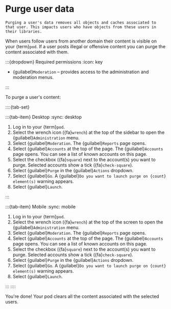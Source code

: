 # Purge user data

```{warning}
Purging a user's data removes all objects and caches associated to that user. This impacts users who have objects from these users in their libraries.
```

When users follow users from another domain their content is visible on your {term}`pod`. If a user posts illegal or offensive content you can purge the content associated with them.

:::{dropdown} Required permissions
:icon: key

- {guilabel}`Moderation` – provides access to the administration and moderation menus.

:::

To purge a user's content:

::::{tab-set}

:::{tab-item} Desktop
:sync: desktop

1. Log in to your {term}`pod`.
2. Select the wrench icon ({fa}`wrench`) at the top of the sidebar to open the {guilabel}`Administration` menu.
3. Select {guilabel}`Moderation`. The {guilabel}`Reports` page opens.
4. Select {guilabel}`Accounts` at the top of the page. The {guilabel}`Accounts` page opens. You can see a list of known accounts on this page.
5. Select the checkbox ({fa}`square`) next to the account(s) you want to purge. Selected accounts show a tick ({fa}`check-square`).
6. Select {guilabel}`Purge` in the {guilabel}`Actions` dropdown.
7. Select {guilabel}`Go`. A {guilabel}`Do you want to launch purge on {count} element(s)` warning appears.
8. Select {guilabel}`Launch`.

:::

:::{tab-item} Mobile
:sync: mobile

1. Log in to your {term}`pod`.
2. Select the wrench icon ({fa}`wrench`) at the top of the screen to open the {guilabel}`Administration` menu.
3. Select {guilabel}`Moderation`. The {guilabel}`Reports` page opens.
4. Select {guilabel}`Accounts` at the top of the page. The {guilabel}`Accounts` page opens. You can see a list of known accounts on this page.
5. Select the checkbox ({fa}`square`) next to the account(s) you want to purge. Selected accounts show a tick ({fa}`check-square`).
6. Select {guilabel}`Purge` in the {guilabel}`Actions` dropdown.
7. Select {guilabel}`Go`. A {guilabel}`Do you want to launch purge on {count} element(s)` warning appears.
8. Select {guilabel}`Launch`.

:::
::::

You're done! Your pod clears all the content associated with the selected users.
